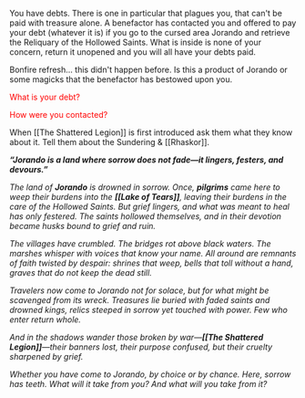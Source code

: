 You have debts. There is one in particular that plagues you, that can't be paid with treasure alone. A benefactor has contacted you and offered to pay your debt (whatever it is) if you go to the cursed area Jorando and retrieve the Reliquary of the Hollowed Saints. What is inside is none of your concern, return it unopened and you will all have your debts paid. 

Bonfire refresh... this didn't happen before. Is this a product of Jorando or some magicks that the benefactor has bestowed upon you.

<span style="color:rgb(255, 0, 0)">What is your debt?</span>

<span style="color:rgb(255, 0, 0)">How were you contacted?</span>

When [[The Shattered Legion]] is first introduced ask them what they know about it. Tell them about the Sundering & [[Rhaskor]]. 


_**“Jorando is a land where sorrow does not fade—it lingers, festers, and devours.”**_

_The land of **Jorando** is drowned in sorrow. Once, **pilgrims** came here to weep their burdens into the **[[Lake of Tears]]**, leaving their burdens in the care of the Hollowed Saints. But grief lingers, and what was meant to heal has only festered. The saints hollowed themselves, and in their devotion became husks bound to grief and ruin._

_The villages have crumbled. The bridges rot above black waters. The marshes whisper with voices that know your name. All around are remnants of faith twisted by despair: shrines that weep, bells that toll without a hand, graves that do not keep the dead still._

_Travelers now come to Jorando not for solace, but for what might be scavenged from its wreck. Treasures lie buried with faded saints and drowned kings, relics steeped in sorrow yet touched with power. Few who enter return whole._

_And in the shadows wander those broken by war—**[[The Shattered Legion]]**—their banners lost, their purpose confused, but their cruelty sharpened by grief._

_Whether you have come to Jorando, by choice or by chance. Here, sorrow has teeth. What will it take from you? And what will you take from it?_